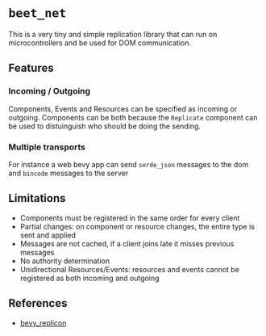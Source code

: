 # `beet_net`


This is a very tiny and simple replication library that can run on microcontrollers and be used for DOM communication.

## Features

### Incoming / Outgoing

Components, Events and Resources can be specified as incoming or outgoing.
Components can be both because the `Replicate` component can be used to distuinguish who should be doing the sending.

### Multiple transports 
For instance a web bevy app can send `serde_json` messages to the dom and `bincode` messages to the server

## Limitations

- Components must be registered in the same order for every client
- Partial changes: on component or resource changes, the entire type is sent and applied
- Messages are not cached, if a client joins late it misses previous messages
- No authority determination
- Unidirectional Resources/Events: resources and events cannot be registered as both incoming and outgoing

## References

- [bevy_replicon](https://docs.rs/bevy_replicon/latest/bevy_replicon/)